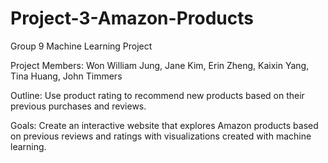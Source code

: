 # Project-3-Amazon-Products

Group 9 Machine Learning Project

Project Members: Won William Jung, Jane Kim, Erin Zheng, Kaixin Yang, Tina Huang, John Timmers

Outline: Use product rating to recommend new products based on their previous purchases and reviews.

Goals: Create an interactive website that explores Amazon products based on previous reviews and ratings with visualizations created with machine learning.


